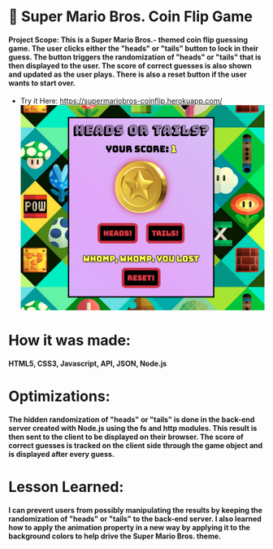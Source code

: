 # 💸 Super Mario Bros. Coin Flip Game

#### Project Scope: This is a Super Mario Bros.- themed coin flip guessing game. The user clicks either the "heads" or "tails" button to lock in their guess. The button triggers the randomization of "heads" or "tails" that is then displayed to the user. The score of correct guesses is also shown and updated as the user plays. There is also a reset button if the user wants to start over.

- Try it Here: https://supermariobros-coinflip.herokuapp.com/
![Coin Flip Screenshot](/coinScreen.png)

# How it was made:
#### HTML5, CSS3, Javascript, API, JSON, Node.js

# Optimizations:
#### The hidden randomization of "heads" or "tails" is done in the back-end server created with Node.js using the fs and http modules. This result is then sent to the client to be displayed on their browser. The score of correct guesses is tracked on the client side through the game object and is displayed after every guess.

# Lesson Learned:
#### I can prevent users from possibly manipulating the results by keeping the randomization of "heads" or "tails" to the back-end server. I also learned how to apply the animation property in a new way by applying it to the background colors to help drive the Super Mario Bros. theme.
